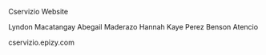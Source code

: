 Cservizio Website

Lyndon Macatangay
Abegail Maderazo
Hannah Kaye Perez
Benson Atencio

cservizio.epizy.com
